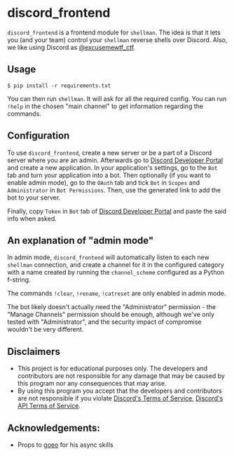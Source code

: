 # discord_frontend
`discord_frontend` is a frontend module for `shellman`. The idea is that it lets you (and your team) control your `shellman` reverse shells over Discord. Also, we like using Discord as 
[@excusemewtf_ctf][excusemewtf].

## Usage
```
$ pip install -r requirements.txt
```
You can then run `shellman`. It will ask for all the required config. You can run `!help` in the chosen "main channel"
to get information regarding the commands.


## Configuration
To use `discord_frontend`, create a new server or be a part of a Discord server where you are an admin. Afterwards go to 
[Discord Developer Portal][Discord Developer Portal] and create a new application. In your application's settings, go 
to the `Bot` tab and turn your application into a bot. Then optionally (if you want to enable admin mode), go to the 
`OAuth` tab and tick `Bot` in `Scopes` and `Administrator` in `Bot Permissions`. Then, use the generated link to add the
bot to your server.

Finally, copy `Token` in `Bot` tab of [Discord Developer Portal][Discord Developer Portal] and paste the said info when 
asked.

## An explanation of "admin mode"
In admin mode, `discord_frontend` will automatically listen to each new `shellman` connection, and create a channel for 
it in the configured category with a name created by running the `channel_scheme` configured as a Python f-string. 

The commands `!clear`, `!rename`, `!catreset` are only enabled in admin mode.

The bot likely doesn't actually need the "Administrator" permission - the "Manage Channels" permission should be enough,
although we've only tested with "Administrator", and the security impact of compromise wouldn't be very different.

## Disclaimers
- This project is for educational purposes only. The developers and contributors are not responsible for any damage 
that may be caused by this program nor any consequences that may arise.
- By using this program you accept that the developers and contributors are not responsible if you violate 
[Discord's Terms of Service][Discord ToS], [Discord's API Terms of Service][Discord API ToS].

## Acknowledgements:
- Props to [goeo][goeo_] for his async skills


[excusemewtf]: https://twitter.com/excusemewtf
[Discord Developer Portal]: https://discordapp.com/developers/applications
[Discord ToS]:              https://discordapp.com/terms
[Discord API ToS]:          https://discordapp.com/developers/docs/legal
[goeo_]: https://github.com/goeo-
